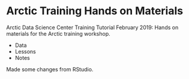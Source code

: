 # Arctic Training Hands on Materials
Arctic Data Science Center Training Tutorial February 2019: Hands on materials for the Arctic training workshop.

- Data
- Lessons
- Notes

Made some changes from RStudio.
